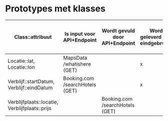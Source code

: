 # Prototypes met klasses

| Class::attribuut                               | Is input voor API+Endpoint     | Wordt gevuld door API+Endpoint | Wordt geleverd door eindgebruiker | Moet worden opgeslagen in de applicatie |
|------------------------------------------------|--------------------------------| ------------------------------ |-----------------------------------|-----------------------------------------|
| Locatie::lat, Locatie::lon                     | MapsData /whatishere (GET)     |                                | x                                 |                                         |
| Verblijf::startDatum, Verblijf::eindDatum      | Booking.com /searchHotels (GET) || x                                 |                                         |
| Verblijfplaats::locatie, Verblijfplaats::prijs | |Booking.com /searchHotels (GET)|| x                                       |
